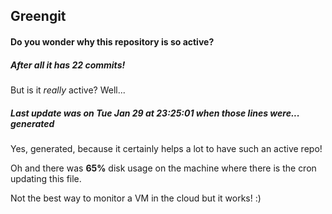## Greengit

#### Do you wonder why this repository is so active?

##### After all it has 22 commits!

But is it *really* active? Well...

##### Last update was on Tue Jan 29 at 23:25:01 when those lines were... generated

Yes, generated, because it certainly helps a lot to have such an active repo!

Oh and there was **65%** disk usage on the machine
where there is the cron updating this file.

Not the best way to monitor a VM in the cloud but it works! :)
